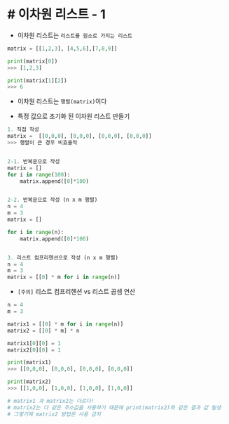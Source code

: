 # # 이차원 리스트 - 1
- 이차원 리스트는 `리스트를 원소로 가지는 리스트`
```py
matrix = [[1,2,3], [4,5,6],[7,8,9]]

print(matrix[0])
>>> [1,2,3]

print(matrix[1][2])
>>> 6
```

- 이차원 리스트는 `행렬(matrix)`이다

- 특정 값으로 초기화 된 이차원 리스트 만들기
```py
1. 직접 작성
matrix =  [[0,0,0], [0,0,0], [0,0,0], [0,0,0]]
>>> 행렬이 큰 경우 비효율적


2-1. 반복문으로 작성
matrix = []
for i in range(100):
    matrix.append([0]*100)


2-2. 반복문으로 작성 (n x m 행렬)
n = 4
m = 3
matrix = []

for i in range(n):
    matrix.append([0]*100)


3. 리스트 컴프리헨션으로 작성 (n x m 행렬)
n = 4
m = 3
matrix = [[0] * m for i in range(n)]
```
- `[주의]` 리스트 컴프리헨션 vs 리스트 곱셈 연산
```py
n = 4
m = 3

matrix1 = [[0] * m for i in range(n)]
matrix2 = [[0] * m] * n

matrix1[0][0] = 1
matrix2[0][0] = 1

print(matrix1)
>>> [[0,0,0], [0,0,0], [0,0,0], [0,0,0]]

print(matrix2)
>>> [[1,0,0], [1,0,0], [1,0,0], [1,0,0]]

# matrix1 과 matrix2는 다르다!
# matrix2는 다 같은 주소값을 사용하기 때문에 print(matrix2)와 같은 결과 값 발생
# 그렇기에 matrix2 방법은 사용 금지
```

